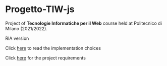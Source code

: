 # Progetto-TIW-js

Project of **Tecnologie Informatiche per il Web** course held
at Politecnico di Milano (2021/2022).

RIA version

Click [here](RIA.pdf) to read the implementation choices

Click [here](Requirements.pdf) for the project requirements

